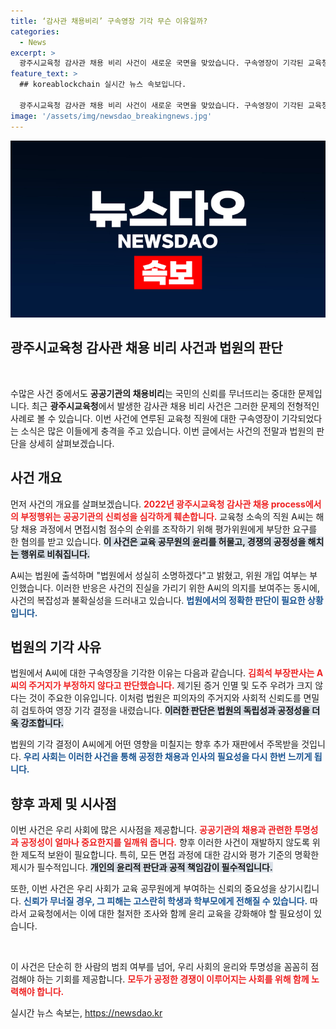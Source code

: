 ```yaml
---
title: ‘감사관 채용비리’ 구속영장 기각 무슨 이유일까?
categories:
  - News
excerpt: >
  광주시교육청 감사관 채용 비리 사건이 새로운 국면을 맞았습니다. 구속영장이 기각된 교육청 직원 A씨는 “법원에서 성실히 소명하겠다”며 반박했는데, 그 배후에 숨겨진 진실은 무엇일까요? 클릭해 확인해보세요!
feature_text: >
  ## koreablockchain 실시간 뉴스 속보입니다.

  광주시교육청 감사관 채용 비리 사건이 새로운 국면을 맞았습니다. 구속영장이 기각된 교육청 직원 A씨는 “법원에서 성실히 소명하겠다”며 반박했는데, 그 배후에 숨겨진 진실은 무엇일까요? 클릭해 확인해보세요!
image: '/assets/img/newsdao_breakingnews.jpg'
---
```


<p><img src="/assets/img/newsdao_breakingnews.jpg" alt="koreablockchain 속보" /></p>

<h2 data-ke-size="size26">광주시교육청 감사관 채용 비리 사건과 법원의 판단</h2>

<p data-ke-size="size16">&nbsp;</p>

<p>수많은 사건 중에서도 <strong>공공기관의 채용비리</strong>는 국민의 신뢰를 무너뜨리는 중대한 문제입니다. 최근 <strong>광주시교육청</strong>에서 발생한 감사관 채용 비리 사건은 그러한 문제의 전형적인 사례로 볼 수 있습니다. 이번 사건에 연루된 교육청 직원에 대한 구속영장이 기각되었다는 소식은 많은 이들에게 충격을 주고 있습니다. 이번 글에서는 사건의 전말과 법원의 판단을 상세히 살펴보겠습니다.</p>

<h2 data-ke-size="size26">사건 개요</h2>

<p>먼저 사건의 개요를 살펴보겠습니다. <b><span style="color: #ee2323;">2022년 광주시교육청 감사관 채용 process에서의 부정행위는 공공기관의 신뢰성을 심각하게 훼손합니다.</span></b> 교육청 소속의 직원 A씨는 해당 채용 과정에서 면접시험 점수의 순위를 조작하기 위해 평가위원에게 부당한 요구를 한 혐의를 받고 있습니다. <b><span style="background-color: #21538527;">이 사건은 교육 공무원의 윤리를 허물고, 경쟁의 공정성을 해치는 행위로 비춰집니다.</span></b> </p>

<p>A씨는 법원에 출석하며 "법원에서 성실히 소명하겠다"고 밝혔고, 위원 개입 여부는 부인했습니다. 이러한 반응은 사건의 진실을 가리기 위한 A씨의 의지를 보여주는 동시에, 사건의 복잡성과 불확실성을 드러내고 있습니다. <b><span style="color: #1a5490;">법원에서의 정확한 판단이 필요한 상황입니다.</span></b></p>

<h2 data-ke-size="size26">법원의 기각 사유</h2>

<p>법원에서 A씨에 대한 구속영장을 기각한 이유는 다음과 같습니다. <b><span style="color: #ee2323;">김희석 부장판사는 A씨의 주거지가 부정하지 않다고 판단했습니다.</span></b> 제기된 증거 인멸 및 도주 우려가 크지 않다는 것이 주요한 이유입니다. 이처럼 법원은 피의자의 주거지와 사회적 신뢰도를 면밀히 검토하여 영장 기각 결정을 내렸습니다. <b><span style="background-color: #21538527;">이러한 판단은 법원의 독립성과 공정성을 더욱 강조합니다.</span></b> </p>

<p>법원의 기각 결정이 A씨에게 어떤 영향을 미칠지는 향후 추가 재판에서 주목받을 것입니다. <b><span style="color: #1a5490;">우리 사회는 이러한 사건을 통해 공정한 채용과 인사의 필요성을 다시 한번 느끼게 됩니다.</span></b></p>

<h2 data-ke-size="size26">향후 과제 및 시사점</h2>

<p>이번 사건은 우리 사회에 많은 시사점을 제공합니다. <b><span style="color: #ee2323;">공공기관의 채용과 관련한 투명성과 공정성이 얼마나 중요한지를 일깨워 줍니다.</span></b> 향후 이러한 사건이 재발하지 않도록 위한 제도적 보완이 필요합니다. 특히, 모든 면접 과정에 대한 감시와 평가 기준의 명확한 제시가 필수적입니다. <b><span style="background-color: #21538527;">개인의 윤리적 판단과 공적 책임감이 필수적입니다.</span></b></p>

<p>또한, 이번 사건은 우리 사회가 교육 공무원에게 부여하는 신뢰의 중요성을 상기시킵니다. <b><span style="color: #1a5490;">신뢰가 무너질 경우, 그 피해는 고스란히 학생과 학부모에게 전해질 수 있습니다.</span></b> 따라서 교육청에서는 이에 대한 철저한 조사와 함께 윤리 교육을 강화해야 할 필요성이 있습니다.</p>

<p data-ke-size="size16">&nbsp;</p>

<p>이 사건은 단순히 한 사람의 범죄 여부를 넘어, 우리 사회의 윤리와 투명성을 꼼꼼히 점검해야 하는 기회를 제공합니다. <b><span style="color: #ee2323;">모두가 공정한 경쟁이 이루어지는 사회를 위해 함께 노력해야 합니다.</span></b></p>
실시간 뉴스 속보는, <a href="https://newsdao.kr" rel="dofollow">https://newsdao.kr</a>


